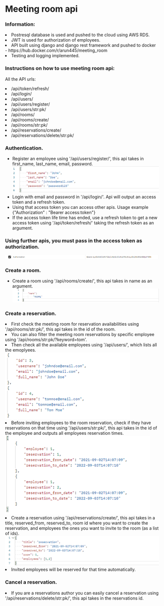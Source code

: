 <h1>Meeting room api</h1>

<h3>Information:</h3>
<li>Postresql database is used and pushed to the cloud using AWS RDS.</li>
<li>JWT is used for authorization of employees. </li>
<li>API built using django and django rest framework and pushed to docker - https://hub.docker.com/r/arun445/meeting_room </li>
<li>Testing and logging implemented. </li>



<h3>Instructions on how to use meeting room api:</h3>

All the API urls:
<li>/api/token/refresh/</li>
<li>/api/login/</li>
<li>/api/users/</li>
<li>/api/users/register/</li>
<li>/api/users/str:pk/</li>
<li>/api/rooms/</li>
<li>/api/rooms/create/</li>
<li>/api/rooms/str:pk/</li>
<li>/api/reservations/create/</li>
<li>/api/reservations/delete/str:pk/</li>

<h3>Authentication.</h3>
<ul>
<li>Register an employee using '/api/users/register/', this api takes in first_name, last_name, email, password.</li>
 <img src='readme_images/Image4.png'>
<li>Login with email and password in '/api/login/'. Api will output an access token and a refresh token. </li>
<li>Using that access token you can access other apis. Usage example {"Authorization" : "Bearer access:token"}</li>
<li>If the access token life time has ended, use a refresh token to get a new access token using '/api/token/refresh/' taking the refresh token as an argument.</li>

</ul>
<h3>Using further apis, you must pass in the access token as authorization.</h3>
<img src='readme_images/Image1.png'>
<h3>Create a room.</h3>
<ul>
<li>Create a room using '/api/rooms/create/', this api takes in name as an argument.</li>
 <img src='readme_images/Image2.png'>
</ul>
<h3>Create a reservation.</h3>
<li>First check the meeting room for reservation availabilities using '/api/rooms/str:pk/', this api takes in the id of the room.</li>
<li>You can also filter the meeting room reservations by specific employee using '/api/rooms/str:pk/?keyword=tom'.</li>
<li>Then check all the available employees using '/api/users/', which lists all the emoplyees. </li>
<img src='readme_images/Image5.png'>
<li>Before inviting employees to the room reservation, check if they have reservations on that time using '/api/users/str:pk/', this api takes in the id of the employee and outputs all employees reservation times.</li>
<img src='readme_images/Image6.png'>
<li>Create a reservation using '/api/reservations/create/', this api takes in a title, reserved_from, reserved_to, room id where you want to create the reservation, and employees the ones you want to invite to the room (as a list of ids).</li>
<img src='readme_images/Image3.png'>
<li>Invited employees will be reserved for that time automatically. </li>
<h3>Cancel a reservation.</h3>
<li>If you are a reservations author you can easily cancel a reservation using '/api/reservations/delete/str:pk/', this api takes in the reservations id.</li>

